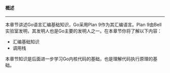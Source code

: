 #### 概述

------

本章节讲述Go语言汇编基础知识，Go采用Plan 9作为其汇编语言。Plan 9由Bell实验室发明，其发明人也是Go主要的发明人之一。在本章节你将了解以下内容：

- 汇编基础知识
- 调用栈

本章节知识是后面进一步学习Go内核代码的基础，也是理解代码执行原理的基础。
